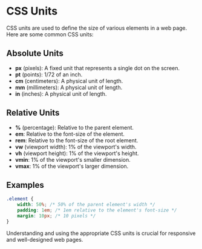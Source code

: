 # CSS Units

CSS units are used to define the size of various elements in a web page. Here are some common CSS units:

## Absolute Units
- **px** (pixels): A fixed unit that represents a single dot on the screen.
- **pt** (points): 1/72 of an inch.
- **cm** (centimeters): A physical unit of length.
- **mm** (millimeters): A physical unit of length.
- **in** (inches): A physical unit of length.

## Relative Units
- **%** (percentage): Relative to the parent element.
- **em**: Relative to the font-size of the element.
- **rem**: Relative to the font-size of the root element.
- **vw** (viewport width): 1% of the viewport's width.
- **vh** (viewport height): 1% of the viewport's height.
- **vmin**: 1% of the viewport's smaller dimension.
- **vmax**: 1% of the viewport's larger dimension.

## Examples
```css
.element {
    width: 50%; /* 50% of the parent element's width */
    padding: 1em; /* 1em relative to the element's font-size */
    margin: 10px; /* 10 pixels */
}
```

Understanding and using the appropriate CSS units is crucial for responsive and well-designed web pages.
